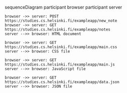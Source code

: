 sequenceDiagram
    participant browser
    participant server

    browser ->> server: POST https://studies.cs.helsinki.fi/exampleapp/new_note
    browser ->> server: GET https://studies.cs.helsinki.fi/exampleapp/notes
    server -->> browser: HTML document

    browser ->> server: GET https://studies.cs.helsinki.fi/exampleapp/main.css
    server -->> browser: CSS file

    browser ->> server: GET https://studies.cs.helsinki.fi/exampleapp/main.js
    server -->> browser: JavaScript file

    browser ->> server: GET https://studies.cs.helsinki.fi/exampleapp/data.json
    server -->> browser: JSON file